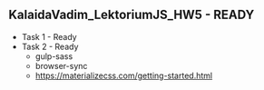 KalaidaVadim_LektoriumJS_HW5 - READY
-
- Task 1 - Ready
- Task 2 - Ready
    - gulp-sass
    - browser-sync
    - https://materializecss.com/getting-started.html